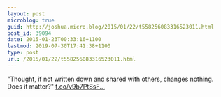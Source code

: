 ```yaml
---
layout: post
microblog: true
guid: http://joshua.micro.blog/2015/01/22/t558256083316523011.html
post_id: 39094
date: 2015-01-23T00:33:16+1100
lastmod: 2019-07-30T17:41:38+1100
type: post
url: /2015/01/22/t558256083316523011.html
---
```

"Thought, if not written down and shared with others, changes nothing. Does it matter?" [t.co/v9b7PtSsF...](http://t.co/v9b7PtSsFc)
